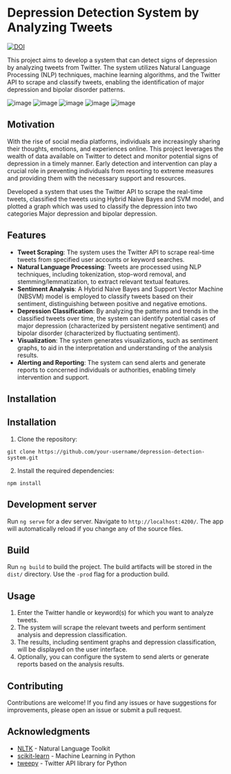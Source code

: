 <!--
# Depression-Detection-System-by-Analyzing-Tweets
Developed a system that uses the Twitter API to scrape the real-time tweets, classified the tweets using Hybrid
Naive Bayes and SVM model, and plotted a graph which was used to classify the depression into two categories
Major depression and bipolar depression.

![image](https://user-images.githubusercontent.com/20738263/145753373-3154b226-0d6b-401b-8bf2-246277f5991b.png)
![image](https://user-images.githubusercontent.com/20738263/145753413-e9cdd294-dc3f-4028-acb4-677d85818a94.png)
![image](https://user-images.githubusercontent.com/20738263/145753441-6953e800-3993-4707-86d0-0f49c5dd0751.png)
![image](https://user-images.githubusercontent.com/20738263/145753465-30a08396-cdbf-43aa-a370-fd9deaf93491.png)
![image](https://user-images.githubusercontent.com/20738263/145753488-2f683996-92c0-41ee-88aa-06caf72dec89.png)


# Dpds

This project was generated with [Angular CLI](https://github.com/angular/angular-cli) version 1.7.4.

## Development server

Run `ng serve` for a dev server. Navigate to `http://localhost:4200/`. The app will automatically reload if you change any of the source files.

## Build

Run `ng build` to build the project. The build artifacts will be stored in the `dist/` directory. Use the `-prod` flag for a production build.

## Further help

To get more help on the Angular CLI use `ng help` or go check out the [Angular CLI README](https://github.com/angular/angular-cli/blob/master/README.md).

-->
# Depression Detection System by Analyzing Tweets

[![DOI](https://img.shields.io/badge/DOI-10.2139%2Fssrn.3358809-blue.svg)](https://dx.doi.org/10.2139/ssrn.3358809)

This project aims to develop a system that can detect signs of depression by analyzing tweets from Twitter. The system utilizes Natural Language Processing (NLP) techniques, machine learning algorithms, and the Twitter API to scrape and classify tweets, enabling the identification of major depression and bipolar disorder patterns.

![image](https://user-images.githubusercontent.com/20738263/145753373-3154b226-0d6b-401b-8bf2-246277f5991b.png)
![image](https://user-images.githubusercontent.com/20738263/145753413-e9cdd294-dc3f-4028-acb4-677d85818a94.png)
![image](https://user-images.githubusercontent.com/20738263/145753441-6953e800-3993-4707-86d0-0f49c5dd0751.png)
![image](https://user-images.githubusercontent.com/20738263/145753465-30a08396-cdbf-43aa-a370-fd9deaf93491.png)
![image](https://user-images.githubusercontent.com/20738263/145753488-2f683996-92c0-41ee-88aa-06caf72dec89.png)

## Motivation

With the rise of social media platforms, individuals are increasingly sharing their thoughts, emotions, and experiences online. This project leverages the wealth of data available on Twitter to detect and monitor potential signs of depression in a timely manner. Early detection and intervention can play a crucial role in preventing individuals from resorting to extreme measures and providing them with the necessary support and resources.

Developed a system that uses the Twitter API to scrape the real-time tweets, classified the tweets using Hybrid Naive Bayes and SVM model, and plotted a graph which was used to classify the depression into two categories Major depression and bipolar depression.

## Features

- **Tweet Scraping**: The system uses the Twitter API to scrape real-time tweets from specified user accounts or keyword searches.
- **Natural Language Processing**: Tweets are processed using NLP techniques, including tokenization, stop-word removal, and stemming/lemmatization, to extract relevant textual features.
- **Sentiment Analysis**: A Hybrid Naive Bayes and Support Vector Machine (NBSVM) model is employed to classify tweets based on their sentiment, distinguishing between positive and negative emotions.
- **Depression Classification**: By analyzing the patterns and trends in the classified tweets over time, the system can identify potential cases of major depression (characterized by persistent negative sentiment) and bipolar disorder (characterized by fluctuating sentiment).
- **Visualization**: The system generates visualizations, such as sentiment graphs, to aid in the interpretation and understanding of the analysis results.
- **Alerting and Reporting**: The system can send alerts and generate reports to concerned individuals or authorities, enabling timely intervention and support.

## Installation

## Installation

1. Clone the repository:

```
git clone https://github.com/your-username/depression-detection-system.git
```

2. Install the required dependencies:

```
npm install
```

## Development server

Run `ng serve` for a dev server. Navigate to `http://localhost:4200/`. The app will automatically reload if you change any of the source files.

## Build

Run `ng build` to build the project. The build artifacts will be stored in the `dist/` directory. Use the `-prod` flag for a production build.


## Usage

1. Enter the Twitter handle or keyword(s) for which you want to analyze tweets.
2. The system will scrape the relevant tweets and perform sentiment analysis and depression classification.
3. The results, including sentiment graphs and depression classification, will be displayed on the user interface.
4. Optionally, you can configure the system to send alerts or generate reports based on the analysis results.

## Contributing

Contributions are welcome! If you find any issues or have suggestions for improvements, please open an issue or submit a pull request.

## Acknowledgments

- [NLTK](https://www.nltk.org/) - Natural Language Toolkit
- [scikit-learn](https://scikit-learn.org/) - Machine Learning in Python
- [tweepy](https://www.tweepy.org/) - Twitter API library for Python
